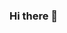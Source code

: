 ### Hi there 👋

<!--
**DeepikaAlapati/DeepikaAlapati** is a ✨ _special_ ✨ repository because its `README.md` (this file) appears on your GitHub profile.

My name is Deepika Alapati and I'm from Hyderabad, India. I have completed my Bachelor of Technology in Information Technology at Marri Laxman Reddy Institute of Technology and Management which is affiliated to JNTU Hyderabad , where I was exposed to learning different programming languages like Python and Java, and their practical applications.I am interested in game design and developing of software applications.And my hobbies are playing guitar.

